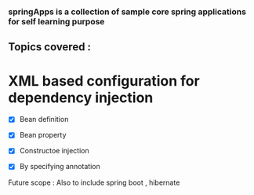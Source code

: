 ### springApps is a collection of sample core spring applications for self learning purpose

## Topics covered :
# XML based configuration for dependency injection
- [X] Bean definition 
- [X] Bean property
- [X] Constructoe injection
- [X] By specifying annotation



Future scope : Also to include spring boot , hibernate 
